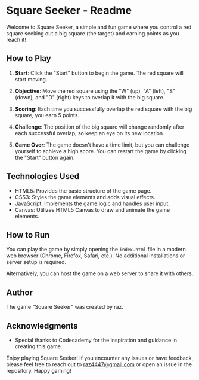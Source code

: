 
# Square Seeker - Readme

Welcome to Square Seeker, a simple and fun game where you control a red square seeking out a big square (the target) and earning points as you reach it!

## How to Play

1. **Start**: Click the "Start" button to begin the game. The red square will start moving.

2. **Objective**: Move the red square using the "W" (up), "A" (left), "S" (down), and "D" (right) keys to overlap it with the big square.

3. **Scoring**: Each time you successfully overlap the red square with the big square, you earn 5 points.

4. **Challenge**: The position of the big square will change randomly after each successful overlap, so keep an eye on its new location.

5. **Game Over**: The game doesn't have a time limit, but you can challenge yourself to achieve a high score. You can restart the game by clicking the "Start" button again.

## Technologies Used

- HTML5: Provides the basic structure of the game page.
- CSS3: Styles the game elements and adds visual effects.
- JavaScript: Implements the game logic and handles user input.
- Canvas: Utilizes HTML5 Canvas to draw and animate the game elements.

## How to Run

You can play the game by simply opening the `index.html` file in a modern web browser (Chrome, Firefox, Safari, etc.). No additional installations or server setup is required.

Alternatively, you can host the game on a web server to share it with others.

## Author

The game "Square Seeker" was created by raz.



## Acknowledgments

- Special thanks to Codecademy for the inspiration and guidance in creating this game.

Enjoy playing Square Seeker! If you encounter any issues or have feedback, please feel free to reach out to raz4447@gmail.com or open an issue in the repository. Happy gaming!

